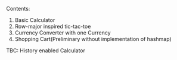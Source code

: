 Contents:
1. Basic Calculator
2. Row-major inspired tic-tac-toe
3. Currency Converter with one Currency
4. Shopping Cart(Preliminary without implementation of hashmap)

TBC:
History enabled Calculator
